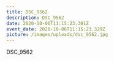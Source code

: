 ```yaml
---
title: DSC_9562
description: DSC_9562
date: 2020-10-06T11:15:23.301Z
event_date: 2020-10-06T11:15:23.329Z
picture: /images/uploads/dsc_9562.jpg
---
```

DSC_9562